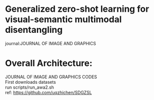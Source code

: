 # Generalized zero-shot learning for visual-semantic multimodal disentangling
journal:JOURNAL OF IMAGE AND GRAPHICS

# Overall Architecture:

JOURNAL OF IMAGE AND GRAPHICS CODES\
First downloads datasets\
run scripts/run_awa2.sh\
ref: https://github.com/uqzhichen/SDGZSL
